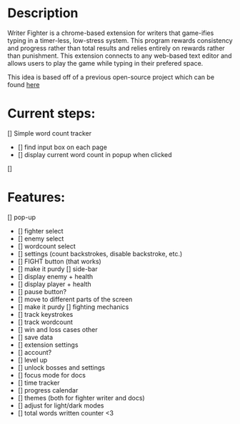 # Description
Writer Fighter is a chrome-based extension for writers that game-ifies typing in a timer-less, low-stress system. This program rewards consistency and progress rather than total results and relies entirely on rewards rather than punishment. This extension connects to any web-based text editor and allows users to play the game while typing in their prefered space. 

This idea is based off of a previous open-source project which can be found [here](https://github.com/cerey/fighters-block)

# Current steps:
[] Simple word count tracker
- [] find input box on each page
- [] display current word count in popup when clicked

[] 

# Features: 
[] pop-up
- [] fighter select
- [] enemy select
- [] wordcount select
- [] settings (count backstrokes, disable backstroke, etc.)
- [] FIGHT button (that works)
- [] make it purdy
[] side-bar
- [] display enemy + health
- [] display player + health
- [] pause button? 
- [] move to different parts of the screen
- [] make it purdy
[] fighting mechanics
- [] track keystrokes
- [] track wordcount 
- [] win and loss cases
other
- [] save data
- [] extension settings
- [] account? 
- [] level up
- [] unlock bosses and settings
- [] focus mode for docs
- [] time tracker
- [] progress calendar
- [] themes (both for fighter writer and docs)
- [] adjust for light/dark modes
- [] total words written counter <3
